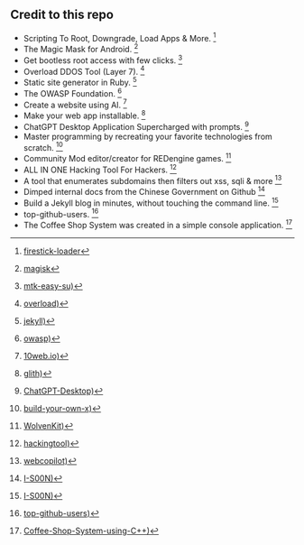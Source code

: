 

## Credit to this repo

- Scripting To Root, Downgrade, Load Apps & More. [^1] <br>
- The Magic Mask for Android. [^2] <br>
- Get bootless root access with few clicks. [^3] <br>
- Overload DDOS Tool (Layer 7). [^4] <br>
- Static site generator in Ruby. [^5] <br>
- The OWASP Foundation. [^6] <br>
- Create a website using AI. [^7] <br>
- Make your web app installable. [^8] <br>
- ChatGPT Desktop Application Supercharged with prompts. [^9] <br>
- Master programming by recreating your favorite technologies from scratch. [^10] <br>
- Community Mod editor/creator for REDengine games. [^11] <br>
- ALL IN ONE Hacking Tool For Hackers. [^12] <br>
- A tool that enumerates subdomains then filters out xss, sqli & more [^13] <br>
- Dimped internal docs from the Chinese Government on Github [^14] <br>
- Build a Jekyll blog in minutes, without touching the command line. [^15] <br>
- top-github-users. [^16] <br>
- The Coffee Shop System was created in a simple console application. [^17] <br>

[^1]: [firestick-loader](https://github.com/jadepoiskls/firestick-loader)
[^2]: [magisk](https://github.com/topjohnwu/Magisk)
[^3]: [mtk-easy-su)](https://github.com/jadepoiskls/mtk-easy-su)
[^4]: [overload)](https://github.com/jadepoiskls/overload)
[^5]: [jekyll)](https://github.com/jekyll)
[^6]: [owasp)](https://github.com/owasp)
[^7]: [10web.io)](https://10web.io/)
[^8]: [glith)](https://glitch.com/)
[^9]: [ChatGPT-Desktop)](https://github.com/StanGirard/ChatGPT-Desktop)
[^10]: [build-your-own-x)](https://github.com/codecrafters-io/build-your-own-x)
[^11]: [WolvenKit)](https://github.com/WolvenKit/WolvenKit/)
[^12]: [hackingtool)](https://github.com/Z4nzu/hackingtool/)
[^13]: [webcopilot)](https://github.com/h4r5h1t/webcopilot)
[^14]: [I-S00N)](https://github.com/I-S00N/I-S00N)
[^15]: [I-S00N)](https://github.com/barryclark/jekyll-now)
[^16]: [top-github-users)](https://github.com/gayanvoice/top-github-users)
[^17]: [Coffee-Shop-System-using-C++)](https://github.com/0x3EF8/Coffee-Shop-System-using-CPlusPlus)


<!-- 
https://github.com/search?q=hacking&type=repositories
https://github.com/search?q=hacking&type=repositories 
-->
